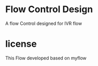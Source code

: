 # Flow Control Design

A flow Control designed for IVR flow


# license

This Flow developed based on myflow
